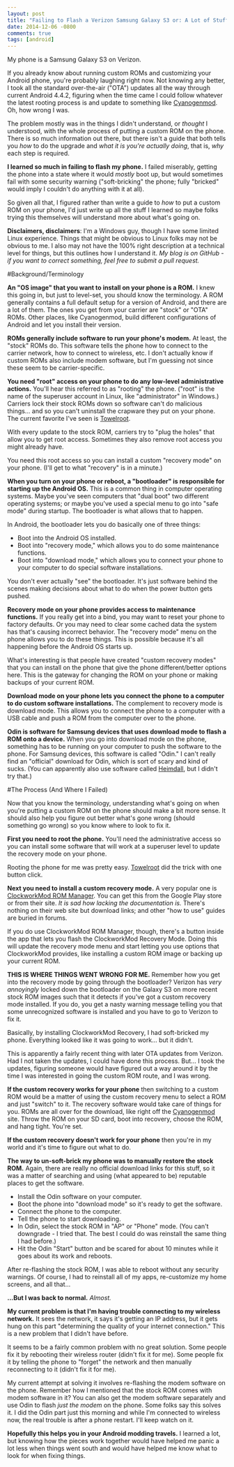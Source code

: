 ```yaml
---
layout: post
title: "Failing to Flash a Verizon Samsung Galaxy S3 or: A Lot of Stuff I Learned About Android"
date: 2014-12-06 -0800
comments: true
tags: [android]
---
```

My phone is a Samsung Galaxy S3 on Verizon.

If you already know about running custom ROMs and customizing your Android phone, you're probably laughing right now. Not knowing any better, I took all the standard over-the-air ("OTA") updates all the way through current Android 4.4.2, figuring when the time came I could follow whatever the latest rooting process is and update to something like [Cyanogenmod](http://www.cyanogenmod.org/). Oh, how wrong I was.

The problem mostly was in the things I didn't understand, or *thought* I understood, with the whole process of putting a custom ROM on the phone. There is so much information out there, but there isn't a guide that both tells you *how* to do the upgrade and *what it is you're actually doing*, that is, *why* each step is required.

**I learned so much in failing to flash my phone.** I failed miserably, getting the phone into a state where it would *mostly* boot up, but would sometimes fail with some security warning ("soft-bricking" the phone; fully "bricked" would imply I couldn't do anything with it at all).

So given all that, I figured rather than write a guide to *how* to put a custom ROM on your phone, I'd just write up all the stuff I learned so maybe folks trying this themselves will understand more about what's going on.

**Disclaimers, disclaimers**: I'm a Windows guy, though I have some limited Linux experience. Things that might be obvious to Linux folks may not be obvious to me. I also may not have the 100% right description at a technical level for things, but this outlines how I understand it. *My blog is on GitHub - if you want to correct something, feel free to submit a pull request.*

#Background/Terminology

**An "OS image" that you want to install on your phone is a ROM.** I knew this going in, but just to level-set, you should know the terminology. A ROM generally contains a full default setup for a version of Android, and there are a lot of them. The ones you get from your carrier are "stock" or "OTA" ROMs. Other places, like Cyanogenmod, build different configurations of Android and let you install their version.

**ROMs generally include software to run your phone's modem.** At least, the "stock" ROMs do. This software tells the phone how to connect to the carrier network, how to connect to wireless, etc. I don't actually know if custom ROMs also include modem software, but I'm guessing not since these seem to be carrier-specific.

**You need "root" access on your phone to do any low-level administrative actions.** You'll hear this referred to as "rooting" the phone. ("root" is the name of the superuser account in Linux, like "administrator" in Windows.) Carriers lock their stock ROMs down so software can't do malicious things... and so you can't uninstall the crapware they put on your phone. The current favorite I've seen is [Towelroot](https://towelroot.com/).

With every update to the stock ROM, carriers try to "plug the holes" that allow you to get root access. Sometimes they also remove root access you might already have.

You need this root access so you can install a custom "recovery mode" on your phone. (I'll get to what "recovery" is in a minute.)

**When you turn on your phone or reboot, a "bootloader" is responsible for starting up the Android OS.** This is a common thing in computer operating systems. Maybe you've seen computers that "dual boot" two different operating systems; or maybe you've used a special menu to go into "safe mode" during startup. The bootloader is what allows that to happen.

In Android, the bootloader lets you do basically one of three things:

- Boot into the Android OS installed.
- Boot into "recovery mode," which allows you to do some maintenance functions.
- Boot into "download mode," which allows you to connect your phone to your computer to do special software installations.

You don't ever actually "see" the bootloader. It's just software behind the scenes making decisions about what to do when the power button gets pushed.

**Recovery mode on your phone provides access to maintenance functions.** If you really get into a bind, you may want to reset your phone to factory defaults. Or you may need to clear some cached data the system has that's causing incorrect behavior. The "recovery mode" menu on the phone allows you to do these things. This is possible because it's all happening before the Android OS starts up.

What's interesting is that people have created "custom recovery modes" that you can install on the phone that give the phone different/better options here. This is the gateway for changing the ROM on your phone or making backups of your current ROM.

**Download mode on your phone lets you connect the phone to a computer to do custom software installations.** The complement to recovery mode is download mode. This allows you to connect the phone to a computer with a USB cable and push a ROM from the computer over to the phone.

**Odin is software for Samsung devices that uses download mode to flash a ROM onto a device.** When you go into download mode on the phone, something has to be running on your computer to push the software to the phone. For Samsung devices, this software is called "Odin." I can't really find an "official" download for Odin, which is sort of scary and kind of sucks. (You can apparently also use software called [Heimdall](http://glassechidna.com.au/heimdall/), but I didn't try that.)

#The Process (And Where I Failed)

Now that you know the terminology, understanding what's going on when you're putting a custom ROM on the phone should make a bit more sense. It should also help you figure out better what's gone wrong (should something go wrong) so you know where to look to fix it.

**First you need to root the phone.** You'll need the administrative access so you can install some software that will work at a superuser level to update the recovery mode on your phone.

Rooting the phone for me was pretty easy. [Towelroot](https://towelroot.com/) did the trick with one button click.

**Next you need to install a custom recovery mode.** A very popular one is [ClockworkMod ROM Manager](https://www.clockworkmod.com/rommanager). You can get this from the Google Play store or from their site. *It is sad how lacking the documentation is.* There's nothing on their web site but download links; and other "how to use" guides are buried in forums.

If you do use ClockworkMod ROM Manager, though, there's a button inside the app that lets you flash the ClockworkMod Recovery Mode. Doing this will update the recovery mode menu and start letting you use options that ClockworkMod provides, like installing a custom ROM image or backing up your current ROM.

**THIS IS WHERE THINGS WENT WRONG FOR ME.** Remember how you get into the recovery mode by going through the bootloader? Verizon has *very annoyingly* locked down the bootloader on the Galaxy S3 on more recent stock ROM images such that it detects if you've got a custom recovery mode installed. If you do, you get a nasty warning message telling you that some unrecognized software is installed and you have to go to Verizon to fix it.

Basically, by installing ClockworkMod Recovery, I had soft-bricked my phone. Everything looked like it was going to work... but it didn't.

This is apparently a fairly recent thing with later OTA updates from Verizon. Had I not taken the updates, I could have done this process. But... I took the updates, figuring someone would have figured out a way around it by the time I was interested in going the custom ROM route, and I was wrong.

**If the custom recovery works for your phone** then switching to a custom ROM would be a matter of using the custom recovery menu to select a ROM and just "switch" to it. The recovery software would take care of things for you. ROMs are all over for the download, like right off the [Cyanogenmod](http://www.cyanogenmod.org/) site. Throw the ROM on your SD card, boot into recovery, choose the ROM, and hang tight. You're set.

**If the custom recovery doesn't work for your phone** then you're in my world and it's time to figure out what to do.

**The way to un-soft-brick my phone was to manually restore the stock ROM.** Again, there are really no official download links for this stuff, so it was a matter of searching and using (what appeared to be) reputable places to get the software.

- Install the Odin software on your computer.
- Boot the phone into "download mode" so it's ready to get the software.
- Connect the phone to the computer.
- Tell the phone to start downloading.
- In Odin, select the stock ROM in "AP" or "Phone" mode. (You can't downgrade - I tried that. The best I could do was reinstall the same thing I had before.)
- Hit the Odin "Start" button and be scared for about 10 minutes while it goes about its work and reboots.

After re-flashing the stock ROM, I was able to reboot without any security warnings. Of course, I had to reinstall all of my apps, re-customize my home screens, and all that...

**...But I was back to normal.** *Almost.*

**My current problem is that I'm having trouble connecting to my wireless network.** It sees the network, it says it's getting an IP address, but it gets hung on this part "determining the quality of your internet connection." This is a new problem that I didn't have before.

It seems to be a fairly common problem with no great solution. Some people fix it by rebooting their wireless router (didn't fix it for me). Some people fix it by telling the phone to "forget" the network and then manually reconnecting to it (didn't fix it for me).

My current attempt at solving it involves re-flashing the modem software on the phone. Remember how I mentioned that the stock ROM comes with modem software in it? You can also get the modem software separately and use Odin to flash *just the modem* on the phone. Some folks say this solves it. I did the Odin part just this morning and while I'm connected to wireless now, the real trouble is after a phone restart. I'll keep watch on it.

**Hopefully this helps you in your Android modding travels.** I learned a lot, but knowing how the pieces work together would have helped me panic a lot less when things went south and would have helped me know what to look for when fixing things.